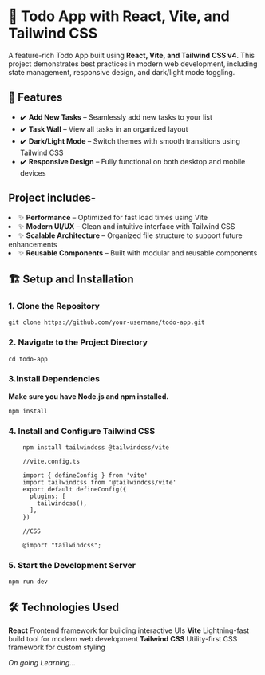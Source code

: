 # 📝 Todo App with React, Vite, and Tailwind CSS

A feature-rich Todo App built using <b>React, Vite, and Tailwind CSS v4</b>. This project demonstrates best practices in modern web development, including state management, responsive design, and dark/light mode toggling.

## 🚀 Features
<ul>
<li>✔️ <b>Add New Tasks</b> – Seamlessly add new tasks to your list</li>
<li>✔️ <b>Task Wall</b> – View all tasks in an organized layout</li>
<li>✔️ <b>Dark/Light Mode</b> – Switch themes with smooth transitions using Tailwind CSS</li>
<li>✔️ <b>Responsive Design</b> – Fully functional on both desktop and mobile devices</li>
</ul>

## Project includes-

<li>✨ <b>Performance</b> – Optimized for fast load times using Vite</li>
<li>✨ <b>Modern UI/UX</b> – Clean and intuitive interface with Tailwind CSS</li>
<li>✨ <b>Scalable Architecture</b> – Organized file structure to support future enhancements</li>
<li>✨ <b>Reusable Components</b> – Built with modular and reusable components</li>

## 🏗️ Setup and Installation
### 1. Clone the Repository
`
git clone https://github.com/your-username/todo-app.git
`

### 2. Navigate to the Project Directory

`
cd todo-app
`

### 3.Install Dependencies
<b>Make sure you have Node.js and npm installed.</b>

`
npm install
`

### 4. Install and Configure Tailwind CSS

```
    npm install tailwindcss @tailwindcss/vite
    
    //vite.config.ts

    import { defineConfig } from 'vite'
    import tailwindcss from '@tailwindcss/vite'
    export default defineConfig({
      plugins: [
        tailwindcss(),
      ],
    })

    //CSS

    @import "tailwindcss";
```


### 5. Start the Development Server
`
npm run dev
`

## 🛠️ Technologies Used

<b>React</b>	Frontend framework for building interactive UIs
<b>Vite</b>	Lightning-fast build tool for modern web development
<b>Tailwind CSS</b>	Utility-first CSS framework for custom styling


<i>On going Learning...</i>
